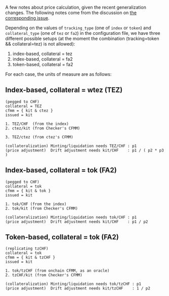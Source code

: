 
A few notes about price calculation, given the recent generalization changes.
The following notes come from the discussion on [the corresponding
issue](https://github.com/tezos-checker/checker/issues/263#issuecomment-969045606).

Depending on the values of `tracking_type` (one of `index` or `token`) and
`collateral_type` (one of `tez` or `fa2`) in the configuration file, we have
three different possible setups (at the moment the combination (tracking=token
&& collateral=tez) is not allowed):

1. index-based, collateral = tez
2. index-based, collateral = fa2
3. token-based, collateral = fa2

For each case, the units of measure are as follows:

Index-based, collateral = wtez (TEZ)
---
```
(pegged to CHF)
collateral = TEZ
cfmm = { kit & ctez }
issued = kit

1. TEZ/CHF  (from the index)
2. ctez/kit (from Checker's CFMM)

3. TEZ/ctez (from ctez's CFMM)

(collateralization) Minting/liquidation needs TEZ/CHF : p1
(price adjustment)  Drift adjustment needs kit/CHF    : p1 / ( p2 * p3 )
```

Index-based, collateral = tok (FA2)
---
```
(pegged to CHF)
collateral = tok
cfmm = { kit & tok }
issued = kit

1. tok/CHF (from the index)
2. tok/kit (from Checker's CFMM)

(collateralization) Minting/liquidation needs tok/CHF : p1
(price adjustment)  Drift adjustment needs kit/CHF    : p1 / p2
```

Token-based, collateral = tok (FA2)
---
```
(replicating tzCHF)
collateral = tok
cfmm = { kit & tzCHF }
issued = kit

1. tok/tzCHF (from onchain CFMM, as an oracle)
2. tzCHF/kit (from Checker's CFMM)

(collateralization) Minting/liquidation needs tok/tzCHF : p1
(price adjustment)  Drift adjustment needs kit/tzCHF    : 1 / p2
```
